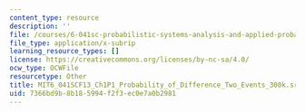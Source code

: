 ```yaml
---
content_type: resource
description: ''
file: /courses/6-041sc-probabilistic-systems-analysis-and-applied-probability-fall-2013/7366bd9b8b185994f2f3ec0e7a0b2981_MIT6_041SCF13_Ch1P1_Probability_of_Difference_Two_Events_300k.srt
file_type: application/x-subrip
learning_resource_types: []
license: https://creativecommons.org/licenses/by-nc-sa/4.0/
ocw_type: OCWFile
resourcetype: Other
title: MIT6_041SCF13_Ch1P1_Probability_of_Difference_Two_Events_300k.srt
uid: 7366bd9b-8b18-5994-f2f3-ec0e7a0b2981
---
```

